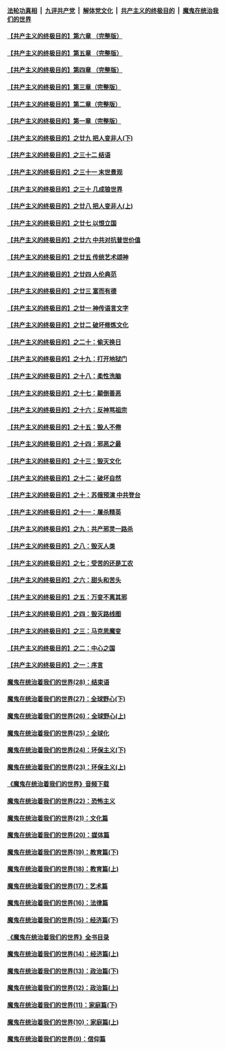 ####  [法轮功真相](../../../../basic/blob/master/README.md?t=05121046) &nbsp;|&nbsp; [九评共产党](../../../../9ping.md/blob/master/README.md?t=05121046) &nbsp;|&nbsp; [解体党文化](../../../../jtdwh.md/blob/master/README.md?t=05121046)  &nbsp;|&nbsp; [共产主义的终极目的](../../../../gczydzjmd.md/blob/master/README.md?t=05121046) &nbsp;|&nbsp; [魔鬼在统治我们的世界](../../../../mgztzwmdsj.md/blob/master/README.md?t=05121046) 

#### [【共产主义的终极目的】第六章 （完整版）](../pages/nsc422/n11428913.md?t=05121046) 

#### [【共产主义的终极目的】第五章 （完整版）](../pages/nsc422/n11428912.md?t=05121046) 

#### [【共产主义的终极目的】第四章 （完整版）](../pages/nsc422/n11428907.md?t=05121046) 

#### [【共产主义的终极目的】第三章（完整版）](../pages/nsc422/n11428848.md?t=05121046) 

#### [【共产主义的终极目的】第二章（完整版）](../pages/nsc422/n11428831.md?t=05121046) 

#### [【共产主义的终极目的】第一章（完整版）](../pages/nsc422/n11417651.md?t=05121046) 

#### [【共产主义的终极目的】之廿九 把人变非人(下)](../pages/nsc422/n11344140.md?t=05121046) 

#### [【共产主义的终极目的】之三十二 结语](../pages/nsc422/n11360535.md?t=05121046) 

#### [【共产主义的终极目的】之三十一 末世景观](../pages/nsc422/n11351129.md?t=05121046) 

#### [【共产主义的终极目的】之三十 几成狼世界](../pages/nsc422/n11348280.md?t=05121046) 

#### [【共产主义的终极目的】之廿八 把人变非人(上)](../pages/nsc422/n11340492.md?t=05121046) 

#### [【共产主义的终极目的】之廿七 以恨立国](../pages/nsc422/n11336944.md?t=05121046) 

#### [【共产主义的终极目的】之廿六 中共对抗普世价值](../pages/nsc422/n11324785.md?t=05121046) 

#### [【共产主义的终极目的】之廿五 传统艺术颂神](../pages/nsc422/n11296396.md?t=05121046) 

#### [【共产主义的终极目的】之廿四 人伦典范](../pages/nsc422/n11296397.md?t=05121046) 

#### [【共产主义的终极目的】之廿三 富而有德](../pages/nsc422/n11283598.md?t=05121046) 

#### [【共产主义的终极目的】之廿一 神传语言文字](../pages/nsc422/n11263265.md?t=05121046) 

#### [【共产主义的终极目的】之廿二 破坏修炼文化](../pages/nsc422/n11245728.md?t=05121046) 

#### [【共产主义的终极目的】之二十：偷天换日](../pages/nsc422/n11238846.md?t=05121046) 

#### [【共产主义的终极目的】之十九：打开地狱门](../pages/nsc422/n11206376.md?t=05121046) 

#### [【共产主义的终极目的】之十八：柔性洗脑](../pages/nsc422/n11199994.md?t=05121046) 

#### [【共产主义的终极目的】之十七：颠倒善恶](../pages/nsc422/n11179782.md?t=05121046) 

#### [【共产主义的终极目的】之十六：反神骂祖宗](../pages/nsc422/n11166798.md?t=05121046) 

#### [【共产主义的终极目的】之十五：毁人不倦](../pages/nsc422/n11166792.md?t=05121046) 

#### [【共产主义的终极目的】之十四：邪恶之最](../pages/nsc422/n11150249.md?t=05121046) 

#### [【共产主义的终极目的】之十三：毁灭文化](../pages/nsc422/n11135227.md?t=05121046) 

#### [【共产主义的终极目的】之十二：破坏自然](../pages/nsc422/n11135214.md?t=05121046) 

#### [【共产主义的终极目的】之十：苏俄预演 中共登台](../pages/nsc422/n11118424.md?t=05121046) 

#### [【共产主义的终极目的】之十一：屠杀精英](../pages/nsc422/n11118442.md?t=05121046) 

#### [【共产主义的终极目的】之九：共产邪灵一路杀](../pages/nsc422/n11114139.md?t=05121046) 

#### [【共产主义的终极目的】之八：毁灭人类](../pages/nsc422/n11108503.md?t=05121046) 

#### [【共产主义的终极目的】之七：受苦的还是工农](../pages/nsc422/n11101809.md?t=05121046) 

#### [【共产主义的终极目的】之六：甜头和苦头](../pages/nsc422/n11096971.md?t=05121046) 

#### [【共产主义的终极目的】之五：万变不离其邪](../pages/nsc422/n11091285.md?t=05121046) 

#### [【共产主义的终极目的】之四：毁灭路线图](../pages/nsc422/n11086284.md?t=05121046) 

#### [【共产主义的终极目的】之三：马克思魔变](../pages/nsc422/n11061941.md?t=05121046) 

#### [【共产主义的终极目的】之二：中心之国](../pages/nsc422/n11047728.md?t=05121046) 

#### [【共产主义的终极目的】之一：序言](../pages/nsc422/n11086077.md?t=05121046) 

#### [魔鬼在统治着我们的世界(28)：结束语](../pages/nsc422/n10936246.md?t=05121046) 

#### [魔鬼在统治着我们的世界(27)：全球野心(下)](../pages/nsc422/n10928319.md?t=05121046) 

#### [魔鬼在统治着我们的世界(26)：全球野心(上)](../pages/nsc422/n10900318.md?t=05121046) 

#### [魔鬼在统治着我们的世界(25)：全球化](../pages/nsc422/n10788205.md?t=05121046) 

#### [魔鬼在统治着我们的世界(24)：环保主义(下)](../pages/nsc422/n10695307.md?t=05121046) 

#### [魔鬼在统治着我们的世界(23)：环保主义(上)](../pages/nsc422/n10688613.md?t=05121046) 

#### [《魔鬼在统治着我们的世界》音频下载](../pages/nsc422/n10635553.md?t=05121046) 

#### [魔鬼在统治着我们的世界(22)：恐怖主义](../pages/nsc422/n10614727.md?t=05121046) 

#### [魔鬼在统治着我们的世界(21)：文化篇](../pages/nsc422/n10597706.md?t=05121046) 

#### [魔鬼在统治着我们的世界(20)：媒体篇](../pages/nsc422/n10586579.md?t=05121046) 

#### [魔鬼在统治着我们的世界(19)：教育篇(下)](../pages/nsc422/n10564808.md?t=05121046) 

#### [魔鬼在统治着我们的世界(18)：教育篇(上)](../pages/nsc422/n10526970.md?t=05121046) 

#### [魔鬼在统治着我们的世界(17)：艺术篇](../pages/nsc422/n10499093.md?t=05121046) 

#### [魔鬼在统治着我们的世界(16)：法律篇](../pages/nsc422/n10485969.md?t=05121046) 

#### [魔鬼在统治着我们的世界(15)：经济篇(下)](../pages/nsc422/n10469975.md?t=05121046) 

#### [《魔鬼在统治着我们的世界》全书目录](../pages/nsc422/n10464261.md?t=05121046) 

#### [魔鬼在统治着我们的世界(14)：经济篇(上)](../pages/nsc422/n10457370.md?t=05121046) 

#### [魔鬼在统治着我们的世界(13)：政治篇(下)](../pages/nsc422/n10448270.md?t=05121046) 

#### [魔鬼在统治着我们的世界(12)：政治篇(上)](../pages/nsc422/n10444576.md?t=05121046) 

#### [魔鬼在统治着我们的世界(11)：家庭篇(下)](../pages/nsc422/n10440961.md?t=05121046) 

#### [魔鬼在统治着我们的世界(10)：家庭篇(上)](../pages/nsc422/n10435448.md?t=05121046) 

#### [魔鬼在统治着我们的世界(9)：信仰篇](../pages/nsc422/n10432159.md?t=05121046) 


